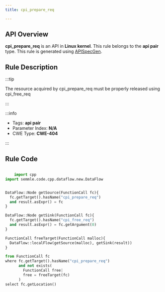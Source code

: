 ```yaml
---
title: cpi_prepare_req

---
```



## API Overview
**cpi_prepare_req** is an API in **Linux kernel**. This rule belongs to the **api pair** type. This rule is generated using [APISpecGen](../../tools/APISpecGen).
## Rule Description

:::tip

The resource acquired by cpi_prepare_req must be properly released using cpi_free_req

:::

:::info

- Tags: **api pair**
- Parameter Index: **N/A**
- CWE Type: **CWE-404**

:::

## Rule Code
```python

    import cpp
import semmle.code.cpp.dataflow.new.DataFlow


DataFlow::Node getSource(FunctionCall fc){
  fc.getTarget().hasName("cpi_prepare_req")
  and result.asExpr() = fc
}

DataFlow::Node getSink(FunctionCall fc){
  fc.getTarget().hasName("cpi_free_req")
  and result.asExpr() = fc.getArgument(0)
}

FunctionCall freeTarget(FunctionCall malloc){
  DataFlow::localFlow(getSource(malloc), getSink(result))
}

from FunctionCall fc
where fc.getTarget().hasName("cpi_prepare_req")
      and not exists(
        FunctionCall free| 
        free = freeTarget(fc)
      )
select fc.getLocation()

    
```